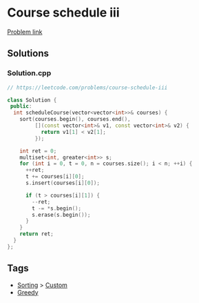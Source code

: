 # Course schedule iii

[Problem link](https://leetcode.com/problems/course-schedule-iii)

## Solutions


### Solution.cpp
```cpp
// https://leetcode.com/problems/course-schedule-iii

class Solution {
 public:
  int scheduleCourse(vector<vector<int>>& courses) {
    sort(courses.begin(), courses.end(),
         [](const vector<int>& v1, const vector<int>& v2) {
           return v1[1] < v2[1];
         });

    int ret = 0;
    multiset<int, greater<int>> s;
    for (int i = 0, t = 0, n = courses.size(); i < n; ++i) {
      ++ret;
      t += courses[i][0];
      s.insert(courses[i][0]);

      if (t > courses[i][1]) {
        --ret;
        t -= *s.begin();
        s.erase(s.begin());
      }
    }
    return ret;
  }
};
```
## Tags

* [Sorting](/README.md#Sorting) > [Custom](/README.md#Sorting-Custom)
* [Greedy](/README.md#Greedy)
